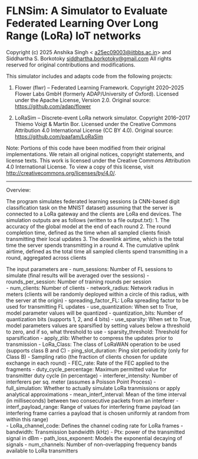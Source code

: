 # FLNSim: A Simulator to Evaluate Federated Learning Over Long Range (LoRa) IoT networks

Copyright (c) 2025 Anshika Singh < a25ec09003@iitbbs.ac.in> and Siddhartha S. Borkotoky <siddhartha.borkotoky@gmail.com> All rights reserved for original contributions and modifications.

This simulator includes and adapts code from the following projects:

1. Flower (flwr) – Federated Learning Framework. Copyright 2020–2025 Flower Labs GmbH (formerly ADAP/University of Oxford). Licensed under the Apache License, Version 2.0. Original source: https://github.com/adap/flower 

2. LoRaSim – Discrete-event LoRa network simulator. Copyright 2016–2017 Thiemo Voigt & Martin Bor. Licensed under the Creative Commons Attribution 4.0 International License (CC BY 4.0). Original source: https://github.com/paafam/LoRaSim  


Note: Portions of this code have been modified from their original implementations. We retain all original notices, copyright statements, and license texts.
This work is licensed under the Creative Commons Attribution 4.0 International License.  To view a copy of this license, visit http://creativecommons.org/licenses/by/4.0/.

- ----------------------------------------------------------------------------------------------------

Overview:

The program simulates federated learning sessions (a CNN-based digit classification task on the MNIST dataset) assuming that the server is connected to a LoRa gateway and the clients are LoRa end devices. The simulation outputs are as follows (written to a file output.txt): 
    1.  The accuracy of the global model at the end of each round 
    2. The round completion time, defined as the time when all sampled clients finish transmitting their local updates
    3. The downlink airtime, which is the total time the server spends transmitting in a round
    4. The cumulative uplink airtime, defined as the total time all sampled clients spend transmitting in a round, aggregated across clients
  
The input parameters are 
    - num_sessions: Number of FL sessions to simulate (final results will be averaged over the sessions)
    - rounds_per_session: Number of training rounds per session   
    - num_clients: Number of clients
    - network_radius: Network radius in meters (clients will be randomly deployed within a circle of this radius, with the server at the origin)
    - spreading_factor_FL: LoRa spreading factor to be used for transmitting FL updates
    - use_quantization: When set to True, model parameter values will be quantized
    - quantization_bits: Number of quantization bits (supports 1, 2, and 4 bits)
    - use_sparsity: When set to True, model parameters values are sparsified by setting values below a threshold to zero, and if so, what threshold to use
    - sparsity_threshold: Threshold for sparsification
    - apply_zlib: Whether to compress the updates prior to transmission
    - LoRa_Class: The class of LoRaWAN operation to be used (supports class B and C)
    - ping_slot_duration: Ping slot periodicity (only for Class B)
    - Sampling ratio (the fraction of clients chosen for update exchange in each round)
    - FEC_rate: Rate of the FEC applied to the fragments
    - duty_cycle_percentage: Maximum permitted value for transmitter duty cycle (in percentage)
    - interferer_intensity: Number of interferers per sq. meter (assumes a Poisson Point Process)
    - full_simulation: Whether to actually simulate LoRa tranmissions or apply analytical approximations
    - mean_interf_interval: Mean of the time interval (in milliseconds) between two consecutive packets from an interferer
    - interf_payload_range: Range of values for interfering frame payload (an interfering frame carries a payload that is chosen uniformly at random from within this range)             
    - LoRa_channel_code: Defines the channel coding rate for LoRa frames
    - bandwidth: Transmission bandwidth (kHz)
    - Ptx: power of the transmitted signal in dBm
    - path_loss_exponent: Models the exponential decaying of signals
    - num_channels: Number of non-overlapping frequency bands available to LoRa transmitters
